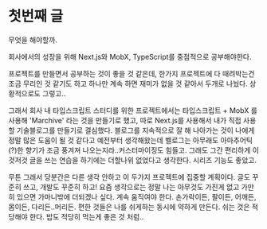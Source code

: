 # 첫번째 글

무엇을 해야할까.

회사에서의 성장을 위해 Next.js와 MobX, TypeScript를 중점적으로 공부해야한다.

프로젝트를 만들면서 공부하는 것이 좋을 것 같은데, 한가지 프로젝트에 다 때려박는건 조금 무리인 것 같기도 하고 하나만 계속 하면 재미가 없을 것 같아서 두개로 나눴다. 상황적으로도 그렇고..

그래서 회사 내 타입스크립트 스터디를 위한 프로젝트에서는 타입스크립트 + MobX 를 사용해 'Marchive' 라는 것을 만들기로 했고, 따로 Next.js를 사용해서 내가 직접 사용할 기술블로그를 만들기로 결심했다. 블로그를 지속적으로 잘 해 나아가는 것이 나에게 정말 많은 도움이 될 것 같다고 예전부터 생각해왔는데 벨로그는 아무래도 아마추어틱(?)한 향기가 조금 풍겨져 나오는지라..커스터마이징도 힘들고. 그래도 그간 편리하게 이것저것 글을 쓰는 연습을 하기에는 더할나위 없었다고 생각한다. 시리즈 기능도 좋았고.

무튼 그래서 당분간은 다른 생각 안하고 이 두가지 프로젝트에 집중할 계획이다. 글도 꾸준히 쓰고, 개발도 꾸준히 하고! 요즘 생각으로는 정말 나는 아무것도 가진게 없고 가만히 있으면 가마니밖에 더되겠나 싶다. 계속 움직여야 한다. 손가락이든, 팔이든, 어깨든, 몸이든, 다리든..머리든. 편한 것들은 나를 쉬게하는 동시에 약하게 만든다. 쉬는 것은 적당해야 한다. 밥도 적당히 먹는게 좋은 것 처럼..
